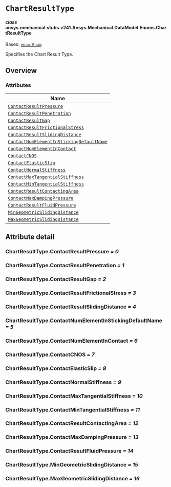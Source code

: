 <!-- vale off -->

<a id="chartresulttype"></a>

# `ChartResultType`

<a id="ansys.mechanical.stubs.v241.Ansys.Mechanical.DataModel.Enums.ChartResultType"></a>

#### *class* ansys.mechanical.stubs.v241.Ansys.Mechanical.DataModel.Enums.ChartResultType

Bases: [`enum.Enum`](https://docs.python.org/3/library/enum.html#enum.Enum)

Specifies the Chart Result Type.

<!-- !! processed by numpydoc !! -->

<a id="overview"></a>

## Overview

### Attributes

| Name |
| ----------------------------------------------------------------------------------------------------- |
| [`ContactResultPressure`](#ChartResultType.ContactResultPressure) |
| [`ContactResultPenetration`](#ChartResultType.ContactResultPenetration) |
| [`ContactResultGap`](#ChartResultType.ContactResultGap) |
| [`ContactResultFrictionalStress`](#ChartResultType.ContactResultFrictionalStress) |
| [`ContactResultSlidingDistance`](#ChartResultType.ContactResultSlidingDistance) |
| [`ContactNumElementInStickingDefaultName`](#ChartResultType.ContactNumElementInStickingDefaultName) |
| [`ContactNumElementInContact`](#ChartResultType.ContactNumElementInContact) |
| [`ContactCNOS`](#ChartResultType.ContactCNOS) |
| [`ContactElasticSlip`](#ChartResultType.ContactElasticSlip) |
| [`ContactNormalStiffness`](#ChartResultType.ContactNormalStiffness) |
| [`ContactMaxTangentialStiffness`](#ChartResultType.ContactMaxTangentialStiffness) |
| [`ContactMinTangentialStiffness`](#ChartResultType.ContactMinTangentialStiffness) |
| [`ContactResultContactingArea`](#ChartResultType.ContactResultContactingArea) |
| [`ContactMaxDampingPressure`](#ChartResultType.ContactMaxDampingPressure) |
| [`ContactResultFluidPressure`](#ChartResultType.ContactResultFluidPressure) |
| [`MinGeometricSlidingDistance`](#ChartResultType.MinGeometricSlidingDistance) |
| [`MaxGeometricSlidingDistance`](#ChartResultType.MaxGeometricSlidingDistance) |

<a id="attribute-detail"></a>

## Attribute detail

<a id="ChartResultType.ContactResultPressure"></a>

### ChartResultType.ContactResultPressure *= 0*

<a id="ChartResultType.ContactResultPenetration"></a>

### ChartResultType.ContactResultPenetration *= 1*

<a id="ChartResultType.ContactResultGap"></a>

### ChartResultType.ContactResultGap *= 2*

<a id="ChartResultType.ContactResultFrictionalStress"></a>

### ChartResultType.ContactResultFrictionalStress *= 3*

<a id="ChartResultType.ContactResultSlidingDistance"></a>

### ChartResultType.ContactResultSlidingDistance *= 4*

<a id="ChartResultType.ContactNumElementInStickingDefaultName"></a>

### ChartResultType.ContactNumElementInStickingDefaultName *= 5*

<a id="ChartResultType.ContactNumElementInContact"></a>

### ChartResultType.ContactNumElementInContact *= 6*

<a id="ChartResultType.ContactCNOS"></a>

### ChartResultType.ContactCNOS *= 7*

<a id="ChartResultType.ContactElasticSlip"></a>

### ChartResultType.ContactElasticSlip *= 8*

<a id="ChartResultType.ContactNormalStiffness"></a>

### ChartResultType.ContactNormalStiffness *= 9*

<a id="ChartResultType.ContactMaxTangentialStiffness"></a>

### ChartResultType.ContactMaxTangentialStiffness *= 10*

<a id="ChartResultType.ContactMinTangentialStiffness"></a>

### ChartResultType.ContactMinTangentialStiffness *= 11*

<a id="ChartResultType.ContactResultContactingArea"></a>

### ChartResultType.ContactResultContactingArea *= 12*

<a id="ChartResultType.ContactMaxDampingPressure"></a>

### ChartResultType.ContactMaxDampingPressure *= 13*

<a id="ChartResultType.ContactResultFluidPressure"></a>

### ChartResultType.ContactResultFluidPressure *= 14*

<a id="ChartResultType.MinGeometricSlidingDistance"></a>

### ChartResultType.MinGeometricSlidingDistance *= 15*

<a id="ChartResultType.MaxGeometricSlidingDistance"></a>

### ChartResultType.MaxGeometricSlidingDistance *= 16*

<!-- vale on -->
